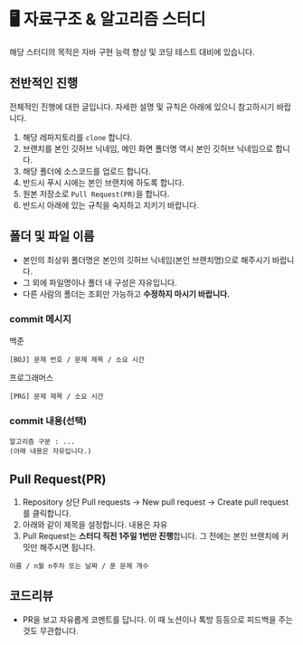 # 🖥️ 자료구조 & 알고리즘 스터디
해당 스터디의 목적은 자바 구현 능력 향상 및 코딩 테스트 대비에 있습니다.

## 전반적인 진행

전체적인 진행에 대한 글입니다. 자세한 설명 및 규칙은 아래에 있으니 참고하시기 바랍니다.

1. 해당 레파지토리를 `clone` 합니다.
2. 브랜치를 본인 깃허브 닉네임, 메인 화면 폴더명 역시 본인 깃허브 닉네임으로 합니다.
3. 해당 폴더에 소스코드를 업로드 합니다.
4. 반드시 푸시 시에는 본인 브랜치에 하도록 합니다.
5. 원본 저장소로 `Pull Request(PR)`을 합니다.
6. 반드시 아래에 있는 규칙을 숙지하고 지키기 바랍니다.

## 폴더 및 파일 이름

- 본인의 최상위 폴더명은 본인의 깃허브 닉네임(본인 브랜치명)으로 해주시기 바랍니다.
- 그 외에 파일명이나 폴더 내 구성은 자유입니다.
- 다른 사람의 폴더는 조회만 가능하고 **수정하지 마시기 바랍니다.**

### commit 메시지
백준
```
[BOJ] 문제 번호 / 문제 제목 / 소요 시간
```
프로그래머스
```
[PRG] 문제 제목 / 소요 시간
```

### commit 내용(선택)
```
알고리즘 구분 : ...
(아래 내용은 자유입니다.)
```

## Pull Request(PR)

1. Repository 상단 Pull requests → New pull request → Create pull request 를 클릭합니다.
2. 아래와 같이 제목을 설정합니다. 내용은 자유
3. Pull Request는 **스터디 직전 1주일 1번만 진행**합니다. 그 전에는 본인 브랜치에 커밋만 해주시면 됩니다.
    
```
이름 / n월 n주차 또는 날짜 / 푼 문제 개수
```

## 코드리뷰
- PR을 보고 자유롭게 코멘트를 답니다. 이 때 노션이나 톡방 등등으로 피드백을 주는 것도 무관합니다.
